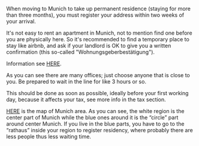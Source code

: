 When moving to Munich to take up permanent residence \(staying for more than three months\), you must register your address within two weeks of your arrival.

It's not easy to rent an apartment in Munich, not to mention find one before you are physically here. So it's recommended to find a temporary place to stay like airbnb, and ask if your landlord is OK to give you a written confirmation (this so-called "Wohnungsgeberbestätigung").

Information see [HERE](https://www.muenchen.de/rathaus/home_en/Department-of-Public-Order/Registration-Deregistration.html "www.muenchen.de").

As you can see there are many offices; just choose anyone that is close to you. Be prepared to wait in the line for like 3 hours or so.

This should be done as soon as possible, ideally before your first working day, because it affects your tax, see more info in the tax section.

[HERE](http://www.landkreis-muenchen.de/landkreis/gemeinden-und-staedte/) is the map of Munich area. As you can see, the white region is the center part of Munich while the blue ones around it is the “circle” part around center Munich. If you live in the blue parts, you have to go to the “rathaus” inside your region to register residency, where probably there are less people thus less waiting time.
